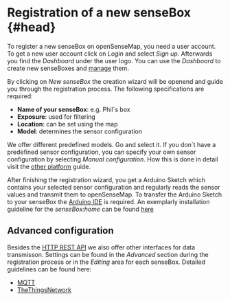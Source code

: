 # Registration of a new senseBox {#head}

To register a new senseBox on openSenseMap, you need a user account. To get a new user account click on _Login_ and select _Sign up_.
Afterwards you find the _Dashboard_ under the user logo. You can use the _Dashboard_ to create new senseBoxes and [manage](osem_manage-boxes.md) them.

By clicking on _New senseBox_ the creation wizard will be openend and guide you through the registration process. The following specifications are required:

- **Name of your senseBox**: e.g. Phil´s box
- **Exposure**: used for filtering
- **Location**: can be set using the map
- **Model**: determines the sensor configuration

We offer different predefined models. Go and select it.
If you don´t have a predefined sensor configuration, you can specify your own sensor configuration by selecting _Manual configuration_. How this is done in detail visit the [other platform](osem_custom_sensor.md) guide.

After finishing the registration wizard, you get a Arduino Sketch which contains your selected sensor configuration and regularly reads the sensor values and transmit them to openSenseMap.
To transfer the Arduino Sketch to your senseBox the [Arduino IDE](https://www.arduino.cc/en/Main/Software) is required.
An exemplarly installation guideline for the _senseBox:home_ can be found [here](https://home.books.sensebox.de/de/software_installation.html)

## Advanced configuration

Besides the [HTTP REST API](osem_api.md) we also offer other interfaces for data transmisson. Settings can be found in the _Advanced_ section during the registration process or in the _Editing_ area for each senseBox.
Detailed guidelines can be found here:

- [MQTT](mqtt_client.md)
- [TheThingsNetwork](ttn_integration.md)
